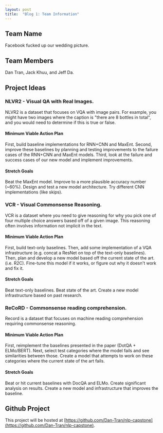 ```yaml
---
layout: post
title:  "Blog 1: Team Information"
---
```

## Team Name
Facebook fucked up our wedding picture.

## Team Members
Dan Tran, Jack Khuu, and Jeff Da.

## Project Ideas

### NLVR2 - Visual QA with Real Images.

NLVR2 is a dataset that focuses on VQA with image pairs. For example, you might have two images where the caption is "there are 8 bottles in total", and you would need to determine if this is true or false.

#### Minimum Viable Action Plan

First, build baseline implementations for RNN+CNN and MaxEnt. Second, improve these baselines by planning and testing improvements to the failure cases of the RNN+CNN and MaxEnt models. Third, look at the failure and success cases of our new model and implement improvements.

#### Stretch Goals

Beat the MaxEnt model. Improve to a more plausible accuracy number (~60%). Design and test a new model architecture. Try different CNN implementations (like skips).

### VCR - Visual Commonsense Reasoning.

VCR is a dataset where you need to give reasoning for why you pick one of four multiple choice answers based off of a given image. This reasoning often involves information not implicit in the text.

#### Minimum Viable Action Plan

First, build text-only baselines. Then, add some implementation of a VQA infrastructure (e.g. concat a ResNet on top of the text-only baselines). Then, plan and develop a new model based off the current state of the art. (i.e. R2C). Fine-tune this model if it works, or figure out why it doesn't work and fix it.

#### Stretch Goals

Beat text-only baselines. Beat state of the art. Create a new model infrastructure based on past research.

### ReCoRD - Commonsense reading comprehension.

Record is a dataset that focuses on machine reading comprehension requiring commonsense reasoning.

#### Minimum Viable Action Plan

First, reimplement the baselines presented in the paper (DotQA + ELMo/BERT). Next, select test categories where the model fails and see similarities between those. Create a model that attempts to work on these categories where the current state of the art fails.

#### Stretch Goals

Beat or hit current baselines with DocQA and ELMo. Create significant analysis on results. Create a new model and infrastructure that improves the baseline.

## Github Project

This project will be hosted at [https://github.com/Dan-Tran/nlp-capstone](https://github.com/Dan-Tran/nlp-capstone).